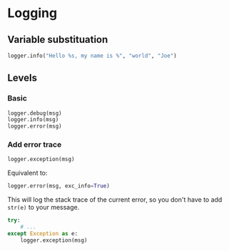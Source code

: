 # Logging

## Variable substituation

```python
logger.info("Hello %s, my name is %", "world", "Joe")
```

## Levels

### Basic

```python
logger.debug(msg)
logger.info(msg)
logger.error(msg)
```

### Add error trace

```python
logger.exception(msg)
```

Equivalent to:

```python
logger.error(msg, exc_info=True)
```

This will log the stack trace of the current error, so you don't have to add `str(e)` to your message.

```python
try:
    # ...
except Exception as e:
    logger.exception(msg)
```


